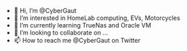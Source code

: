- 👋 Hi, I’m @CyberGaut
- 👀 I’m interested in HomeLab computing, EVs, Motorcycles
- 🌱 I’m currently learning TrueNas and Oracle VM
- 💞️ I’m looking to collaborate on ...
- 📫 How to reach me @CyberGaut on Twitter

<!---
CyberGaut/CyberGaut is a ✨ special ✨ repository because its `README.md` (this file) appears on your GitHub profile.
You can click the Preview link to take a look at your changes.
--->
